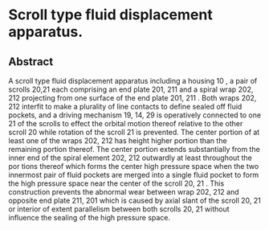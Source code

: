 # Scroll type fluid displacement apparatus.

## Abstract
A scroll type fluid displacement apparatus including a housing 10 , a pair of scrolls 20,21 each comprising an end plate 201, 211 and a spiral wrap 202, 212 projecting from one surface of the end plate 201, 211 . Both wraps 202, 212 interfit to make a plurality of line contacts to define sealed off fluid pockets, and a driving mechanism 19, 14, 29 is operatively connected to one 21 of the scrolls to effect the orbital motion thereof relative to the other scroll 20 while rotation of the scroll 21 is prevented. The center portion of at least one of the wraps 202, 212 has height higher portion than the remaining portion thereof. The center portion extends substantially from the inner end of the spiral element 202, 212 outwardly at least throughout the por tions thereof which forms the center high pressure space when the two innermost pair of fluid pockets are merged into a single fluid pocket to form the high pressure space near the center of the scroll 20, 21 . This construction prevents the abnormal wear between wrap 202, 212 and opposite end plate 211, 201 which is caused by axial slant of the scroll 20, 21 or interior of extent parallelism between both scrolls 20, 21 without influence the sealing of the high pressure space.
